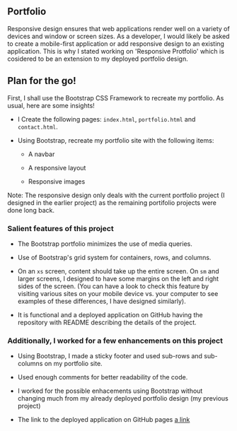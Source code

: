 ## Portfolio

Responsive design ensures that web applications render well on a variety of devices and window or screen sizes. As a developer, I would likely be asked to create a mobile-first application or add responsive design to an existing application. This is why I stated working on 'Responsive Protfolio' which is cosidered to be an extension to my deployed portfolio design.


## Plan for the go!

First, I shall use the Bootstrap CSS Framework to recreate my portfolio. As usual, here are some insights!

* I Create the following pages: `index.html`, `portfolio.html` and `contact.html`.

* Using Bootstrap, recreate my portfolio site with the following items:

   * A navbar

   * A responsive layout

   * Responsive images


Note: The responsive design only deals with the current portfolio project (I designed in the earlier project) as the remaining portifolio projects were done long back.

### Salient features of this project

* The Bootstrap portfolio minimizes the use of media queries.

* Use of Bootstrap's grid system for containers, rows, and columns.

* On an `xs` screen, content should take up the entire screen. On `sm` and larger screens, I designed to have some margins on the left and right sides of the screen. (You can have a look to check this feature by visiting various sites on your mobile device vs. your computer to see examples of these differences, I have designed similarly).

* It is functional and a deployed application on GitHub having the repository with README describing the details of the project.


### Additionally, I worked for a few enhancements on this project

* Using Bootstrap, I made a sticky footer and used sub-rows and sub-columns on my portfolio site.

* Used enough comments for better readability of the code.

* I worked for the possible enhacements using Bootstrap without changing much from my already deployed portfolio design (my previous project)

* The link to the deployed application on GitHub pages [a link](https://radeep07.github.io/Portfolio_Ratna/)